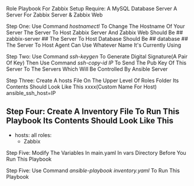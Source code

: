 Role Playbook For Zabbix Setup
Require:
A MySQL Database Server
A Server For Zabbix Server & Zabbix Web

Step One:
Use Command *hostnamectl* To Change The Hostname Of Your Server
The Server To Host Zabbix Server And Zabbix Web Should Be ## zabbix-server ##
The Server To Host Database Should Be ## database ##
The Server To Host Agent Can Use Whatever Name It's Currently Using

Step Two:
Use Command *ssh-keygen* To Generate Digital Signature(A Pair Of Key)
Then Use Command *ssh-copy-id IP* To Send The Pub Key Of This Server To The Servers
Which Will Be Controlled By Ansible Server

Step Three:
Create A hosts File On The Upper Level Of Roles Folder
Its Contents Should Look Like This
xxxx(Custom Name For Host) ansible_ssh_host=IP

Step Four:
Create A Inventory File To Run This Playbook
Its Contents Should Look Like This
---
- hosts: all
  roles:
    - Zabbix

Step Five:
Modify The Variables In main.yaml In vars Directory Before You Run This Playbook

Step Five:
Use Command *ansible-playbook inventory.yaml* To Run This Playbook
